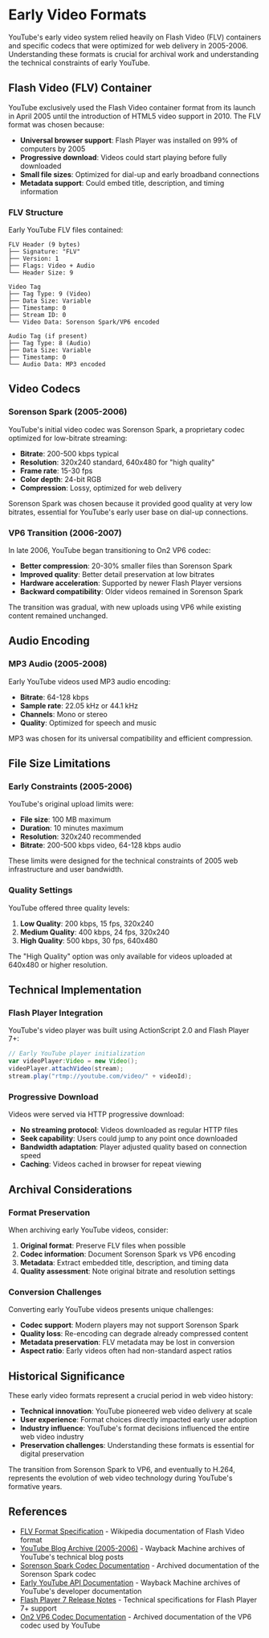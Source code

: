 # Early Video Formats

YouTube's early video system relied heavily on Flash Video (FLV) containers and specific codecs that were optimized for web delivery in 2005-2006. Understanding these formats is crucial for archival work and understanding the technical constraints of early YouTube.

## Flash Video (FLV) Container

YouTube exclusively used the Flash Video container format from its launch in April 2005 until the introduction of HTML5 video support in 2010. The FLV format was chosen because:

- **Universal browser support**: Flash Player was installed on 99% of computers by 2005
- **Progressive download**: Videos could start playing before fully downloaded
- **Small file sizes**: Optimized for dial-up and early broadband connections
- **Metadata support**: Could embed title, description, and timing information

### FLV Structure

Early YouTube FLV files contained:

```
FLV Header (9 bytes)
├── Signature: "FLV"
├── Version: 1
├── Flags: Video + Audio
└── Header Size: 9

Video Tag
├── Tag Type: 9 (Video)
├── Data Size: Variable
├── Timestamp: 0
├── Stream ID: 0
└── Video Data: Sorenson Spark/VP6 encoded

Audio Tag (if present)
├── Tag Type: 8 (Audio)
├── Data Size: Variable
├── Timestamp: 0
└── Audio Data: MP3 encoded
```

## Video Codecs

### Sorenson Spark (2005-2006)

YouTube's initial video codec was Sorenson Spark, a proprietary codec optimized for low-bitrate streaming:

- **Bitrate**: 200-500 kbps typical
- **Resolution**: 320x240 standard, 640x480 for "high quality"
- **Frame rate**: 15-30 fps
- **Color depth**: 24-bit RGB
- **Compression**: Lossy, optimized for web delivery

Sorenson Spark was chosen because it provided good quality at very low bitrates, essential for YouTube's early user base on dial-up connections.

### VP6 Transition (2006-2007)

In late 2006, YouTube began transitioning to On2 VP6 codec:

- **Better compression**: 20-30% smaller files than Sorenson Spark
- **Improved quality**: Better detail preservation at low bitrates
- **Hardware acceleration**: Supported by newer Flash Player versions
- **Backward compatibility**: Older videos remained in Sorenson Spark

The transition was gradual, with new uploads using VP6 while existing content remained unchanged.

## Audio Encoding

### MP3 Audio (2005-2008)

Early YouTube videos used MP3 audio encoding:

- **Bitrate**: 64-128 kbps
- **Sample rate**: 22.05 kHz or 44.1 kHz
- **Channels**: Mono or stereo
- **Quality**: Optimized for speech and music

MP3 was chosen for its universal compatibility and efficient compression.

## File Size Limitations

### Early Constraints (2005-2006)

YouTube's original upload limits were:

- **File size**: 100 MB maximum
- **Duration**: 10 minutes maximum
- **Resolution**: 320x240 recommended
- **Bitrate**: 200-500 kbps video, 64-128 kbps audio

These limits were designed for the technical constraints of 2005 web infrastructure and user bandwidth.

### Quality Settings

YouTube offered three quality levels:

1. **Low Quality**: 200 kbps, 15 fps, 320x240
2. **Medium Quality**: 400 kbps, 24 fps, 320x240
3. **High Quality**: 500 kbps, 30 fps, 640x480

The "High Quality" option was only available for videos uploaded at 640x480 or higher resolution.

## Technical Implementation

### Flash Player Integration

YouTube's video player was built using ActionScript 2.0 and Flash Player 7+:

```actionscript
// Early YouTube player initialization
var videoPlayer:Video = new Video();
videoPlayer.attachVideo(stream);
stream.play("rtmp://youtube.com/video/" + videoId);
```

### Progressive Download

Videos were served via HTTP progressive download:

- **No streaming protocol**: Videos downloaded as regular HTTP files
- **Seek capability**: Users could jump to any point once downloaded
- **Bandwidth adaptation**: Player adjusted quality based on connection speed
- **Caching**: Videos cached in browser for repeat viewing

## Archival Considerations

### Format Preservation

When archiving early YouTube videos, consider:

1. **Original format**: Preserve FLV files when possible
2. **Codec information**: Document Sorenson Spark vs VP6 encoding
3. **Metadata**: Extract embedded title, description, and timing data
4. **Quality assessment**: Note original bitrate and resolution settings

### Conversion Challenges

Converting early YouTube videos presents unique challenges:

- **Codec support**: Modern players may not support Sorenson Spark
- **Quality loss**: Re-encoding can degrade already compressed content
- **Metadata preservation**: FLV metadata may be lost in conversion
- **Aspect ratio**: Early videos often had non-standard aspect ratios

## Historical Significance

These early video formats represent a crucial period in web video history:

- **Technical innovation**: YouTube pioneered web video delivery at scale
- **User experience**: Format choices directly impacted early user adoption
- **Industry influence**: YouTube's format decisions influenced the entire web video industry
- **Preservation challenges**: Understanding these formats is essential for digital preservation

The transition from Sorenson Spark to VP6, and eventually to H.264, represents the evolution of web video technology during YouTube's formative years.

## References

- [FLV Format Specification](https://en.wikipedia.org/wiki/Flash_Video) - Wikipedia documentation of Flash Video format
- [YouTube Blog Archive (2005-2006)](https://web.archive.org/web/20051201000000*/youtube.com/blog) - Wayback Machine archives of YouTube's technical blog posts
- [Sorenson Spark Codec Documentation](https://web.archive.org/web/20051201000000*/sorenson.com) - Archived documentation of the Sorenson Spark codec
- [Early YouTube API Documentation](https://web.archive.org/web/20051201000000*/youtube.com/dev) - Wayback Machine archives of YouTube's developer documentation
- [Flash Player 7 Release Notes](https://web.archive.org/web/20041201000000*/adobe.com/products/flashplayer) - Technical specifications for Flash Player 7+ support
- [On2 VP6 Codec Documentation](https://web.archive.org/web/20061201000000*/on2.com) - Archived documentation of the VP6 codec used by YouTube

